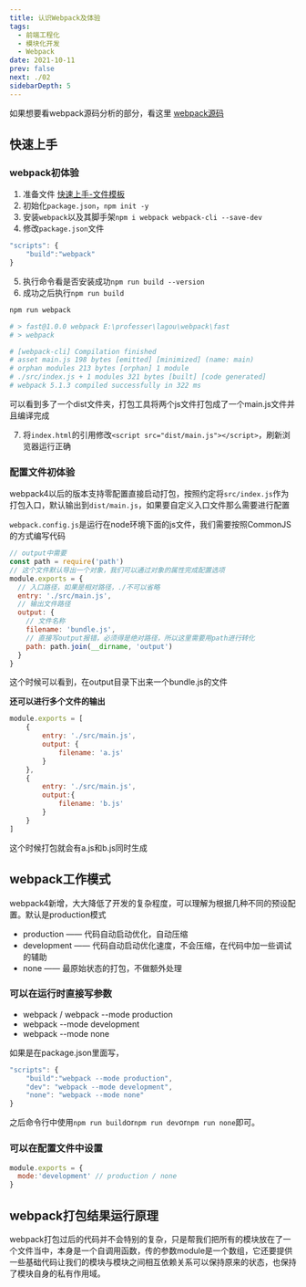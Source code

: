```yaml
---
title: 认识Webpack及体验
tags:
  - 前端工程化
  - 模块化开发
  - Webpack
date: 2021-10-11
prev: false
next: ./02
sidebarDepth: 5
---
```


如果想要看webpack源码分析的部分，看这里 [webpack源码](../../../sourceCode/webpack/01)

## 快速上手
### webpack初体验
1. 准备文件 [快速上手-文件模板](https://github.com/a1burning/demofiles/tree/master/webpack-start-temp)
2. 初始化`package.json`，`npm init -y`
3. 安装`webpack`以及其脚手架`npm i webpack webpack-cli --save-dev`
4. 修改`package.json`文件

```js
"scripts": {
    "build":"webpack"
}
```
5. 执行命令看是否安装成功`npm run build --version`
6. 成功之后执行`npm run build`

```bash
npm run webpack

# > fast@1.0.0 webpack E:\professer\lagou\webpack\fast
# > webpack

# [webpack-cli] Compilation finished
# asset main.js 198 bytes [emitted] [minimized] (name: main)
# orphan modules 213 bytes [orphan] 1 module
# ./src/index.js + 1 modules 321 bytes [built] [code generated]
# webpack 5.1.3 compiled successfully in 322 ms
```
可以看到多了一个dist文件夹，打包工具将两个js文件打包成了一个main.js文件并且编译完成

7. 将`index.html`的引用修改`<script src="dist/main.js"></script>`，刷新浏览器运行正确

### 配置文件初体验

webpack4以后的版本支持零配置直接启动打包，按照约定将`src/index.js`作为打包入口，默认输出到`dist/main.js`，如果要自定义入口文件那么需要进行配置

`webpack.config.js`是运行在node环境下面的js文件，我们需要按照CommonJS的方式编写代码

```js
// output中需要
const path = require('path')
// 这个文件默认导出一个对象，我们可以通过对象的属性完成配置选项
module.exports = {
  // 入口路径，如果是相对路径，./不可以省略
  entry: './src/main.js',
  // 输出文件路径
  output: {
    // 文件名称
    filename: 'bundle.js',
    // 直接写output报错，必须得是绝对路径，所以这里需要用path进行转化
    path: path.join(__dirname, 'output')
  }
}
```
这个时候可以看到，在output目录下出来一个bundle.js的文件

**还可以进行多个文件的输出**
```js
module.exports = [
	{
		entry: './src/main.js',
		output: {
			filename: 'a.js'
		}
	},
	{
		entry: './src/main.js',
		output:{
			filename: 'b.js'
		}
	}
]
```
这个时候打包就会有a.js和b.js同时生成

## webpack工作模式
webpack4新增，大大降低了开发的复杂程度，可以理解为根据几种不同的预设配置。默认是production模式

- production —— 代码自动启动优化，自动压缩
- development —— 代码自动启动优化速度，不会压缩，在代码中加一些调试的辅助
- none —— 最原始状态的打包，不做额外处理

### 可以在运行时直接写参数
- webpack / webpack --mode production
- webpack --mode development
- webpack --mode none

如果是在package.json里面写，
```js
"scripts": {
    "build":"webpack --mode production",
    "dev": "webpack --mode development",
    "none": "webpack --mode none"
}
```
之后命令行中使用`npm run build`or`npm run dev`or`npm run none`即可。

### 可以在配置文件中设置
```js
module.exports = {
  mode:'development' // production / none
}
```

## webpack打包结果运行原理
webpack打包过后的代码并不会特别的复杂，只是帮我们把所有的模块放在了一个文件当中，本身是一个自调用函数，传的参数module是一个数组，它还要提供一些基础代码让我们的模块与模块之间相互依赖关系可以保持原来的状态，也保持了模块自身的私有作用域。
